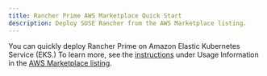 ```yaml
---
title: Rancher Prime AWS Marketplace Quick Start
description: Deploy SUSE Rancher from the AWS Marketplace listing.
---
```


<head>
  <link rel="canonical" href="https://ranchermanager.docs.rancher.com/getting-started/quick-start-guides/deploy-rancher-manager/aws-marketplace"/>
</head>

You can quickly deploy Rancher Prime on Amazon Elastic Kubernetes Service (EKS.) To learn more, see the [instructions](https://suse-enceladus.github.io/marketplace-docs/rancher-prime/aws/?repository=rancher-payg-billing-adapter-llc-prd) under Usage Information in the [AWS Marketplace listing](https://aws.amazon.com/marketplace/pp/prodview-f2bvszurj2p2c). 
